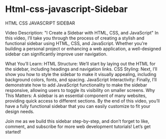# Html-css-javascript-Sidebar
HTML CSS JAVASCRIPT SIDEBAR

Video Description: "I Create a Sidebar with HTML, CSS, and JavaScript"
In this video, I’ll take you through the process of creating a stylish and functional sidebar using HTML, CSS, and JavaScript. Whether you're building a personal project or enhancing a web application, a well-designed sidebar can significantly improve user navigation.

What You’ll Learn:
HTML Structure: We’ll start by laying out the HTML for the sidebar, including headings and navigation links.
CSS Styling: Next, I’ll show you how to style the sidebar to make it visually appealing, including background colors, fonts, and spacing.
JavaScript Interactivity: Finally, I’ll demonstrate how to add JavaScript functionality to make the sidebar responsive, allowing users to toggle its visibility on smaller screens.
Why This Matters:
A sidebar is an essential component of many websites, providing quick access to different sections. By the end of this video, you’ll have a fully functional sidebar that you can easily customize to fit your design needs.

Join me as we build this sidebar step-by-step, and don’t forget to like, comment, and subscribe for more web development tutorials! Let’s get started!
